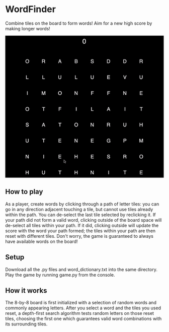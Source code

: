 # WordFinder 

Combine tiles on the board to form words! Aim for a new high score by making longer words! 

![Game Demo](gamedemo.gif)

## How to play

As a player, create words by clicking through a path of letter tiles: you can go in any direction adjacent touching a tile, but cannot use tiles already within the path. You can de-select the last tile selected by reclicking it. If your path did not form a valid word, clicking outside of the board space will de-select all tiles within your path. If it did, clicking outside will update the score with the word your path formed; the tiles within your path are then reset with different tiles. Don't worry, the game is guaranteed to always have available words on the board! 

## Setup
Download all the .py files and word_dictionary.txt into the same directory. Play the game by running game.py from the console. 

## How it works

The 8-by-8 board is first initialized with a selection of random words and commonly appearing letters. After you select a word and the tiles you used reset, a depth-first search algorithm tests random letters on those reset tiles, choosing the first one which guarantees valid word combinations with its surrounding tiles. 
